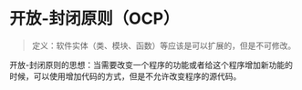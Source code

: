 # 开放-封闭原则（OCP）

> 定义：软件实体（类、模块、函数）等应该是可以扩展的，但是不可修改。

开放-封闭原则的思想：当需要改变一个程序的功能或者给这个程序增加新功能的时候，可以使用增加代码的方式，但是不允许改变程序的源代码。


